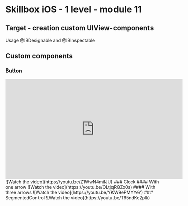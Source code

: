 #  Skillbox iOS - 1 level - module 11 

## Target - creation custom UIView-components
Usage @IBDesignable and @IBInspectable

## Custom components
### Button
<html>
<body>
<iframe width="560" height="315" src="https://www.youtube.com/embed/Z1WwN4miIJU" title="YouTube video player" frameborder="0" allow="accelerometer; autoplay; clipboard-write; encrypted-media; gyroscope; picture-in-picture" allowfullscreen></iframe>
</body>
</html>
![Watch the video](https://youtu.be/Z1WwN4miIJU)
### Clock
#### With one arrow
![Watch the video](https://youtu.be/OLtjqRQZx0s)
#### With three arrows
![Watch the video](https://youtu.be/YKW9ePMYYeY)
### SegmentedControl
![Watch the video](https://youtu.be/T65ndKe2plk)
